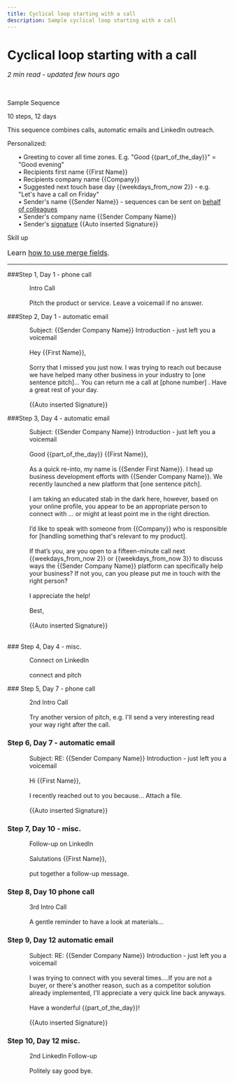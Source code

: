 ```yaml
---
title: Cyclical loop starting with a call
description: Sample cyclical loop starting with a call
---
```


  
# Cyclical loop starting with a call

<p style="font-size:15px"><i>2 min read - updated few hours ago</i> </p>
<!-- ShareThis BEGIN -->
<div class="addthis_inline_share_toolbox"></div>
<!-- End ShareThis -->
<br>


Sample Sequence

10 steps, 12 days

This sequence combines calls, automatic emails and LinkedIn outreach. 

Personalized: 
<p style="margin-left:5%;">         
• Greeting to cover all time zones. E.g. "Good &lcub;&lcub;part_of_the_day&rcub;&rcub;" = "Good evening"<br>
• Recipients first name &lcub;&lcub;First Name&rcub;&rcub;<br>
• Recipients company name &lcub;&lcub;Company&rcub;&rcub;<br>
• Suggested next touch base day &lcub;&lcub;weekdays_from_now 2&rcub;&rcub; - e.g. "Let's have a call on Friday"<br>
• Sender's name &lcub;&lcub;Sender Name&rcub;&rcub; - sequences can be sent on <a href="../Create-new-sequence/#create_a_new_sequence">behalf of colleagues</a><br>
• Sender's company name &lcub;&lcub;Sender Company Name&rcub;&rcub;<br>
• Sender's <a href="../Settings/#manage_signatures">signature</a> &lcub;&lcub;Auto inserted Signature&rcub;&rcub;<br>
</p>
<div class="admonition hint">
<p class="admonition-title">Skill up</p>
<p style="font-size:16px">
Learn <a href="../Using-Merge-Fields/">how to use merge fields</a>.</p>
</div>
<hr>

###Step 1, Day  1 - phone call
<p style="margin-left:10%;">
Intro Call<br><br>
Pitch the product or service. Leave a voicemail if no answer.
</p>

###Step 2, Day 1 -  automatic email
<p style="margin-left:10%;">
Subject: &lcub;&lcub;Sender Company Name&rcub;&rcub; Introduction - just left you a voicemail
<br><br>
Hey &lcub;&lcub;First Name&rcub;&rcub;,
<br><br>
Sorry that I missed you just now. I was trying to reach out because we have helped many other business in your industry to [one sentence pitch]...
You can return me a call at [phone number] .
Have a great rest of your day. 
<br><br>
&lcub;&lcub;Auto inserted Signature&rcub;&rcub;

</p>
###Step 3, Day 4 - automatic email
<p style="margin-left:10%;">
Subject: &lcub;&lcub;Sender Company Name&rcub;&rcub; Introduction - just left you a voicemail
<br><br>
Good &lcub;&lcub;part_of_the_day&rcub;&rcub; &lcub;&lcub;First Name&rcub;&rcub;,
<br><br>
As a quick re-into, my name is &lcub;&lcub;Sender First Name&rcub;&rcub;. I head up business development efforts with &lcub;&lcub;Sender Company Name&rcub;&rcub;. We recently launched a new platform that [one sentence pitch].
<br><br>
I am taking an educated stab in the dark here, however, based on your online profile, you appear to be an appropriate person to connect with ... or might at least point me in the right direction.
<br><br>
I’d like to speak with someone from &lcub;&lcub;Company&rcub;&rcub; who is responsible for [handling something that's relevant to my product].
<br><br>
If that’s you, are you open to a fifteen-minute call next &lcub;&lcub;weekdays_from_now 2&rcub;&rcub; or &lcub;&lcub;weekdays_from_now 3&rcub;&rcub; to discuss ways the &lcub;&lcub;Sender Company Name&rcub;&rcub; platform can specifically help your business? If not you, can you please put me in touch with the right person?
<br><br>
I appreciate the help!
<br><br>
Best,
<br><br>
&lcub;&lcub;Auto inserted Signature&rcub;&rcub;
<br><br>
</p>
### Step 4, Day 4 -  misc.
<p style="margin-left:10%;">
Connect on LinkedIn
<br><br>
connect and pitch
</p>
### Step 5, Day 7 - phone call
<p style="margin-left:10%;">
2nd Intro Call
<br><br>
Try another version of pitch, e.g. I'll send a very interesting read your way right after the call.
</p>

### Step 6, Day 7 - automatic email
<p style="margin-left:10%;">
Subject: RE: &lcub;&lcub;Sender Company Name&rcub;&rcub; Introduction - just left you a voicemail
<br><br>
Hi &lcub;&lcub;First Name&rcub;&rcub;,
<br><br>
I recently reached out to you because...
Attach a file.
<br><br>
&lcub;&lcub;Auto inserted Signature&rcub;&rcub;
</p>


### Step 7, Day 10 - misc.
<p style="margin-left:10%;">
Follow-up on LinkedIn
<br><br>
Salutations &lcub;&lcub;First Name&rcub;&rcub;,
<br><br>
put together a follow-up message.
</p>

### Step 8, Day 10 phone call
<p style="margin-left:10%;">
3rd Intro Call <br><br>
A gentle reminder to have a look at materials...
</p>

### Step 9, Day 12 automatic email
<p style="margin-left:10%;">
Subject: RE: &lcub;&lcub;Sender Company Name&rcub;&rcub; Introduction - just left you a voicemail
<br><br>
I was trying to connect with you several times....If you are not a buyer, or there's another reason, such as a competitor solution already implemented, I'll appreciate a very quick line back anyways.
<br><br>
Have a wonderful &lcub;&lcub;part_of_the_day&rcub;&rcub;!
<br><br>
&lcub;&lcub;Auto inserted Signature&rcub;&rcub;
</p>


### Step 10, Day 12 misc.
<p style="margin-left:10%;">
2nd LinkedIn Follow-up
<br><br>
Politely say good bye.
<br>
</p>



































